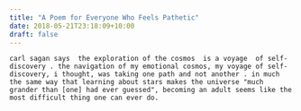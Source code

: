 ```yaml
---
title: "A Poem for Everyone Who Feels Pathetic"
date: 2018-05-21T23:18:09+10:00
draft: false
---
```

``
carl sagan says 
the exploration of the cosmos 
is a voyage 
of self-discovery
.
the navigation of my
emotional cosmos,
my voyage of self-discovery,
i thought,
was taking one path
and not another
.
in much the same way
that learning about stars
makes the universe
"much grander than [one]
had ever guessed",
becoming an adult seems
like the most difficult thing
one can ever do.
``
